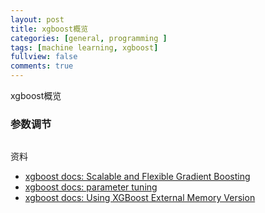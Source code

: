 ```yaml
---
layout: post
title: xgboost概览
categories: [general, programming ]
tags: [machine learning, xgboost]
fullview: false
comments: true
---
```


xgboost概览

### 参数调节 


```
```

资料

- [xgboost docs: Scalable and Flexible Gradient Boosting](http://xgboost.readthedocs.io/en/latest/)
- [xgboost docs: parameter tuning](http://xgboost.readthedocs.io/en/latest/how_to/param_tuning.html)
- [xgboost docs: Using XGBoost External Memory Version](http://xgboost.readthedocs.io/en/latest/how_to/external_memory.html)
